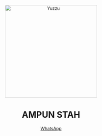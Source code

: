 <div align="center">
<img src="https://i.ibb.co/R2jYFhc/442757cb859d28f896389b76fff1d758.gif" alt="Yuzzu" width="300" />

# AMPUN STAH

>
>
>
</div>
<p align="center">
    <a href="https://wa.me/6281337541779">WhatsApp</a>
</p>
